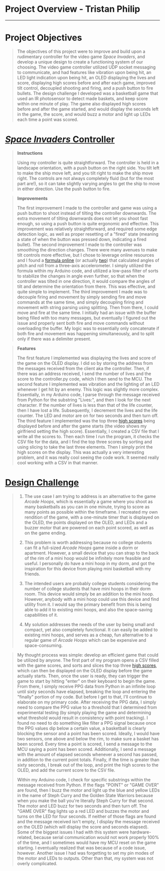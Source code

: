 # Project Overview - Tristan Philip 
***
# Project Objectives 
>The objectives of this project were to improve and build upon a rudimentary controller for the video game 
> *Space Invaders*, and develop a unique design to create a functioning system of our choosing. The video game 
> controller utilized UDP socket messaging to communicate, and had features like vibration upon being hit, an LED
> light indication upon being hit, an OLED displaying the lives and score, displaying high scores before and after each
> game, improved tilt control, decoupled shooting and firing, and a push button to fire bullets. The design challenge I 
> developed was a basketball game that used an IR photosensor to detect made baskets, and keep score within one minute
> of play. The game also displayed high scores before and after the game started, and would display the seconds left in
> the game, the score, and would buzz a motor and light up LEDs each time a point was scored. 

# [*Space Invaders* Controller](https://youtu.be/5uFUN6Wd7k0)
> **Instructions**
> 
>Using my controller is quite straightforward. The controller is held in a landscape orientation, with a push button on 
> the right side. You tilt left to make the ship move left, and you tilt right to make the ship move right. The controls 
> are not always completely fluid (but for the most part are!), so it can take slightly varying angles to get the ship 
> to move in either direction. Use the push button to fire.

>
> 
> **Improvements** 
>
>The first improvement I made to the controller and game was using a push button to shoot instead of tilting the 
> controller downwards. The extra movement of tilting downwards does not let you shoot fast enough, so using a push
> button is quite ergonomic and effective. This improvement was relatively straightforward, and required some edge
> detection logic, as well as proper resetting of a "fired" state (meaning a state of when the button was pressed down, 
> indicating a fired bullet). The second improvement I made to the controller was smoothing the direction changes. There
> were many avenues to make tilt controls more effective, but I chose to leverage online resources and I found a [formula 
> online](https://howtomechatronics.com/tutorials/arduino/how-to-track-orientation-with-arduino-and-adxl345-accelerometer/) 
> (or actually 
> [two](https://www.hobbytronics.co.uk/accelerometer-info#:~:text=If%20you%20want%20to%20measure,one%20axis%20of%20the%20accelerometer.&text=The%20component%20of%20gravity%20acting,y%20axis%20is%20a%20cosine.))
> that calculated angles of pitch and roll from a three-axis accelerometer. I simply utilized the formula within 
> my Arduino code, and utilized a low-pass filter of sorts to stabilize the changes in angle even further, so that when
> the controller was tilted in one direction, it would compare the angles of tilt and determine the orientation from 
> there. This was effective, and quite simple to implement. The third improvement I made was to decouple firing and
> movement by simply sending fire and move commands at the same time, and simply decoupling firing and movement with 
> string parsing using splitting. Then from there, I could move and fire at the same time. I initially had an issue with 
> the buffer being filled with too many messages, but eventually I figured out the issue and properly sent both fire and
> move commands without overloading the buffer. My logic was to essentially only concatenate if both fire and movement 
> was happening simultaneously, and to split only if there was a delimiter present.  
> 
>

>**Features**
> 
> The first feature I implemented was displaying the lives and score of the game on the OLED display. I did so by 
> storing the address from the messages received from the client aka the controller. Then, if there was an address
> received, I send the number of lives and the score to the controller.py code, which I then send to the MCU. The second
> feature I implemented was vibration and the lighting of an LED whenever I get hit by an enemy. This logic was slightly
> more complex. Essentially, in my Arduino code, I parse through the message received from Python for the substring 
> "Lives:", and then I look for the next character. If the number of lives is less than that of the life counter, then 
> I have lost a life. Subsequently, I decrement the lives and the life counter. The LED and motor are on for two seconds 
> and then turn off. The third feature I implemented was the top three [high scores](https://youtu.be/UKXGfXmEAIk) 
> being displayed before and after the 
> game starts (the video shows my girlfriend setting the high score). 
> Essentially, I created a CSV file that I write all the scores to. Then each time I run the program, it
> checks the CSV file for the data, and I find the top three scores by sorting and using slicing to take the last three
> elements. Then I simply print the high scores on the display. This was actually a very interesting problem, and it was
> really cool seeing the code work. It seemed really cool working with a CSV in that manner. 
# [Design Challenge](https://youtu.be/puG41xv_uoY)
> 1. The use case I am trying to address is an alternative to the game *Arcade Hoops*, which is essentially a game where 
> you shoot as many basketballs as you can in one minute, trying to score as many points as possible within the 
> timeframe. I recreated my own rendition of the game, with a one-minute timer that is displayed on the OLED, the points 
> displayed on the OLED, and LEDs and a buzzer motor that are powered on each point scored, as well as on the game ending.
> 
> 
> 2. This problem is worth addressing because no college students can fit a full-sized *Arcade Hoops* game inside a dorm 
> or apartment. However, a small device that you can strap to the back of the rim of a mini hoop would be infinitely more 
> feasible and useful. I personally do have a mini hoop in my dorm, and got the inspiration for this device from playing
> mini basketball with my friends. 
> 
>
> 3. The intended users are probably college students considering the number of college students that have mini hoops in 
> their dorm room. This device would simply be an addition to the mini hoop. However, anybody with a mini hoop could use 
> this device and find utility from it. I would say the primary benefit from this is being able to add it to existing
> mini hoops, and also the space-saving capabilities of it. 
> 
> 
> 4. My solution addresses the needs of the user by being small and compact, yet also completely functional. It can easily
> be added to existing mini hoops, and serves as a cheap, fun alternative to a regular game of *Arcade Hoops* which can 
> be expensive and space-consuming. 


> My thought process was simple: develop an efficient game that could be utilized by anyone. The first part of my program
> opens a CSV filled with the game scores, and sorts and slices the top three [high scores](https://youtu.be/YnqvG-mpIDo), 
> which can then be displayed on 
> the OLED display before the game actually starts. Then, once the user is ready, they can trigger the game to start by
> hitting "enter" on their keyboard to begin the game. From there, I simply receive PPG data from Python in an infinite 
> loop until sixty seconds have elapsed, breaking the loop and entering the "finally" portion of my code. But before I
> get to that, I'll continue to elaborate on my primary code. After receiving the PPG data, I simply need to compare the 
> PPG value to a threshold that I determined from experimental testing (by simply playing the game and determining what 
> threshold would result in consistency with point tracking). I found no need to do something like filter a PPG signal
> because once the PPG values dip below a certain value, a basketball is clearly blocking the sensor and a point has been
> scored. Ideally, I would have two sensors, one above and below the rim, to make sure a basket has been scored. Every time
> a point is scored, I send a message to the MCU saying a point has been scored. Additionally, I send a message with the
> amount of elapsed seconds whenever a second has passed, in addition to the current point totals. Finally, if the time is 
> greater than sixty seconds, I break out of the loop, and print the high scores to the OLED, and add the current score to 
> the CSV file. 
> 
>Within my Arduino code, I check for specific substrings within the message received from Python. If the flags
> "POINT" or "GAME OVER" are found, then I buzz the motor and light up the blue and yellow LEDs in the name of Steph Curry
> and the Golden State Warriors because when you make the ball you're literally Steph Curry for that second. The motor and 
> LED buzz for two seconds and then turn off. The "GAME OVER" flag lights up a red LED and buzzes the motor and turns on the 
> LED for four seconds. If neither of those flags are found and the message received isn't empty, I display the message 
> received on the OLED (which will display the score and seconds elapsed). Some of the biggest issues I had with this 
> system were hardware-related, because serial communication would not work properly 100% of the time, and I sometimes
> would have my MCU reset on the game starting. I eventually realized that was because of a code issue, however. Another 
> issue I had was forgetting to set my pin modes of the motor and LEDs to outputs. Other than that, my system was not 
> overly complicated. 
> 
>
